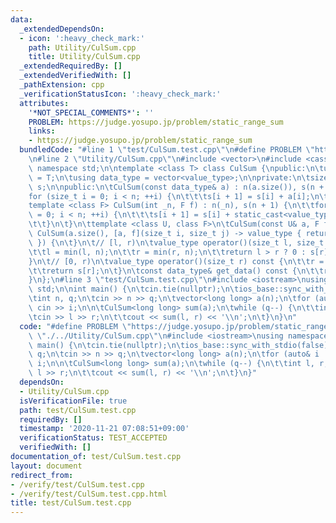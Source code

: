 ```yaml
---
data:
  _extendedDependsOn:
  - icon: ':heavy_check_mark:'
    path: Utility/CulSum.cpp
    title: Utility/CulSum.cpp
  _extendedRequiredBy: []
  _extendedVerifiedWith: []
  _pathExtension: cpp
  _verificationStatusIcon: ':heavy_check_mark:'
  attributes:
    '*NOT_SPECIAL_COMMENTS*': ''
    PROBLEM: https://judge.yosupo.jp/problem/static_range_sum
    links:
    - https://judge.yosupo.jp/problem/static_range_sum
  bundledCode: "#line 1 \"test/CulSum.test.cpp\"\n#define PROBLEM \"https://judge.yosupo.jp/problem/static_range_sum\"\
    \n#line 2 \"Utility/CulSum.cpp\"\n#include <vector>\n#include <cassert>\nusing\
    \ namespace std;\n\ntemplate <class T> class CulSum {\npublic:\n\tusing value_type\
    \ = T;\n\tusing data_type = vector<value_type>;\n\nprivate:\n\tsize_t n;\n\tdata_type\
    \ s;\n\npublic:\n\tCulSum(const data_type& a) : n(a.size()), s(n + 1) {\n\t\t\
    for (size_t i = 0; i < n; ++i) {\n\t\t\ts[i + 1] = s[i] + a[i];\n\t\t}\n\t}\n\t\
    template <class F> CulSum(int _n, F f) : n(_n), s(n + 1) {\n\t\tfor (size_t i\
    \ = 0; i < n; ++i) {\n\t\t\ts[i + 1] = s[i] + static_cast<value_type>(f(i));\n\
    \t\t}\n\t}\n\ttemplate <class U, class F>\n\tCulSum(const U& a, F f)\n\t    :\
    \ CulSum(a.size(), [a, f](size_t i, size_t j) -> value_type { return f(a[i]);\
    \ }) {\n\t}\n\t// [l, r)\n\tvalue_type operator()(size_t l, size_t r) const {\n\
    \t\tl = min(l, n);\n\t\tr = min(r, n);\n\t\treturn l > r ? 0 : s[r] - s[l];\n\t\
    }\n\t// [0, r)\n\tvalue_type operator()(size_t r) const {\n\t\tr = min(r, n);\n\
    \t\treturn s[r];\n\t}\n\tconst data_type& get_data() const {\n\t\treturn s;\n\t\
    }\n};\n#line 3 \"test/CulSum.test.cpp\"\n#include <iostream>\nusing namespace\
    \ std;\n\nint main() {\n\tcin.tie(nullptr);\n\tios_base::sync_with_stdio(false);\n\
    \tint n, q;\n\tcin >> n >> q;\n\tvector<long long> a(n);\n\tfor (auto& i : a)\
    \ cin >> i;\n\n\tCulSum<long long> sum(a);\n\twhile (q--) {\n\t\tint l, r;\n\t\
    \tcin >> l >> r;\n\t\tcout << sum(l, r) << '\\n';\n\t}\n}\n"
  code: "#define PROBLEM \"https://judge.yosupo.jp/problem/static_range_sum\"\n#include\
    \ \"./../Utility/CulSum.cpp\"\n#include <iostream>\nusing namespace std;\n\nint\
    \ main() {\n\tcin.tie(nullptr);\n\tios_base::sync_with_stdio(false);\n\tint n,\
    \ q;\n\tcin >> n >> q;\n\tvector<long long> a(n);\n\tfor (auto& i : a) cin >>\
    \ i;\n\n\tCulSum<long long> sum(a);\n\twhile (q--) {\n\t\tint l, r;\n\t\tcin >>\
    \ l >> r;\n\t\tcout << sum(l, r) << '\\n';\n\t}\n}"
  dependsOn:
  - Utility/CulSum.cpp
  isVerificationFile: true
  path: test/CulSum.test.cpp
  requiredBy: []
  timestamp: '2020-11-21 07:08:51+09:00'
  verificationStatus: TEST_ACCEPTED
  verifiedWith: []
documentation_of: test/CulSum.test.cpp
layout: document
redirect_from:
- /verify/test/CulSum.test.cpp
- /verify/test/CulSum.test.cpp.html
title: test/CulSum.test.cpp
---
```

